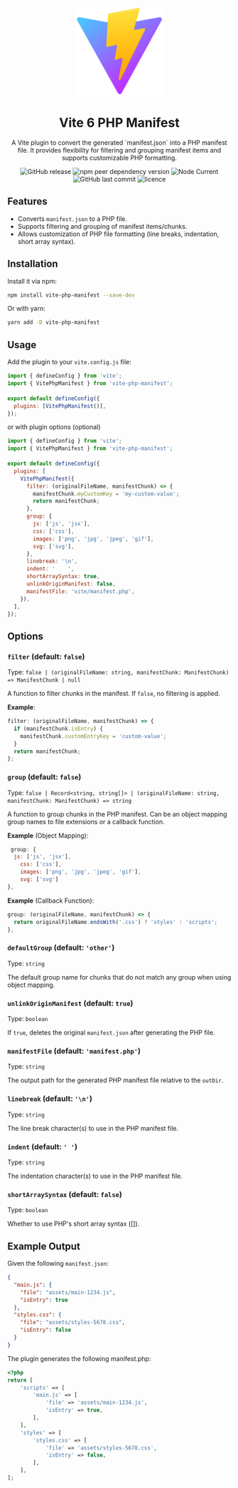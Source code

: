 <div align="center">
  <a href="https://vitejs.dev/">
    <img width="200" height="200" hspace="10" src="vite-logo.svg" alt="vite logo" />
  </a>
  <h1>️Vite 6 PHP Manifest</h1>
  <p>
A Vite plugin to convert the generated `manifest.json` into a PHP manifest file. It provides flexibility for filtering and grouping manifest items and supports customizable PHP formatting.

</p>
  <img src="https://img.shields.io/github/v/release/mrOttoW/vite-php-manifest" alt="GitHub release" />
  <img src="https://img.shields.io/npm/dependency-version/vite-php-manifest/peer/vite" alt="npm peer dependency version" />
  <img alt="Node Current" src="https://img.shields.io/node/v/vite-php-manifest">
  <img src="https://img.shields.io/github/last-commit/mrOttoW/vite-php-manifest" alt="GitHub last commit"/>
  <img src="https://img.shields.io/npm/l/vite-php-manifest" alt="licence" />
</div>

## Features

- Converts `manifest.json` to a PHP file.
- Supports filtering and grouping of manifest items/chunks.
- Allows customization of PHP file formatting (line breaks, indentation, short array syntax).

## Installation

Install it via npm:

```bash
npm install vite-php-manifest --save-dev
```

Or with yarn:

```bash
yarn add -D vite-php-manifest
```

## Usage

Add the plugin to your `vite.config.js` file:

```javascript
import { defineConfig } from 'vite';
import { VitePhpManifest } from 'vite-php-manifest';

export default defineConfig({
  plugins: [VitePhpManifest()],
});
```

or with plugin options (optional)

```javascript
import { defineConfig } from 'vite';
import { VitePhpManifest } from 'vite-php-manifest';

export default defineConfig({
  plugins: [
    VitePhpManifest({
      filter: (originalFileName, manifestChunk) => {
        manifestChunk.myCustomKey = 'my-custom-value';
        return manifestChunk;
      },
      group: {
        js: ['js', 'jsx'],
        css: ['css'],
        images: ['png', 'jpg', 'jpeg', 'gif'],
        svg: ['svg'],
      },
      linebreak: '\n',
      indent: '    ',
      shortArraySyntax: true,
      unlinkOriginManifest: false,
      manifestFile: 'vite/manifest.php',
    }),
  ],
});
```

## Options

### `filter` (default: `false`)

Type: `false | (originalFileName: string, manifestChunk: ManifestChunk) => ManifestChunk | null`

A function to filter chunks in the manifest. If `false`, no filtering is applied.

**Example**:

```javascript
filter: (originalFileName, manifestChunk) => {
  if (manifestChunk.isEntry) {
    manifestChunk.customEntryKey = 'custom-value';
  }
  return manifestChunk;
};
```

### `group` (default: `false`)

Type: `false | Record<string, string[]> | (originalFileName: string, manifestChunk: ManifestChunk) => string`

A function to group chunks in the PHP manifest. Can be an object mapping group names to file extensions or a callback function.

**Example** (Object Mapping):

```javascript
 group: {
  js: ['js', 'jsx'],
    css: ['css'],
    images: ['png', 'jpg', 'jpeg', 'gif'],
    svg: ['svg']
},
```

**Example** (Callback Function):

```javascript
group: (originalFileName, manifestChunk) => {
  return originalFileName.endsWith('.css') ? 'styles' : 'scripts';
},
```

### `defaultGroup` (default: `'other'`)

Type: `string`

The default group name for chunks that do not match any group when using object mapping.

### `unlinkOriginManifest` (default: `true`)

Type: `boolean`

If `true`, deletes the original `manifest.json` after generating the PHP file.

### `manifestFile` (default: `'manifest.php'`)

Type: `string`

The output path for the generated PHP manifest file relative to the `outDir`.

### `linebreak` (default: `'\n'`)

Type: `string`

The line break character(s) to use in the PHP manifest file.

### `indent` (default: `' '`)

Type: `string`

The indentation character(s) to use in the PHP manifest file.

### `shortArraySyntax` (default: `false`)

Type: `boolean`

Whether to use PHP's short array syntax ([]).

## Example Output

Given the following `manifest.json`:

```json
{
  "main.js": {
    "file": "assets/main-1234.js",
    "isEntry": true
  },
  "styles.css": {
    "file": "assets/styles-5678.css",
    "isEntry": false
  }
}
```

The plugin generates the following manifest.php:

```php
<?php
return [
    'scripts' => [
        'main.js' => [
            'file' => 'assets/main-1234.js',
            'isEntry' => true,
        ],
    ],
    'styles' => [
        'styles.css' => [
            'file' => 'assets/styles-5678.css',
            'isEntry' => false,
        ],
    ],
];
```
